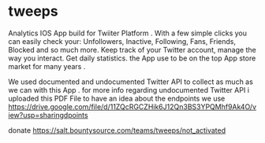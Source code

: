 # tweeps

Analytics IOS App build for Twiiter Platform . With a few simple clicks you can easily check your: Unfollowers, Inactive, Following, Fans, Friends, Blocked and so much more.
Keep track of your Twitter account, manage the way you interact. Get daily statistics. 
the App use to be on the top App store market for many years .

We used documented and undocumented Twitter API to collect as much as we can with this App . 
for more info regarding undocumented Twitter API i uploaded this PDF File to have an idea about the endpoints we use https://drive.google.com/file/d/11ZQcRGCZHik6J12Qn3BS3YPQMhf9Ak4O/view?usp=sharingdpoints 

donate
https://salt.bountysource.com/teams/tweeps/not_activated
